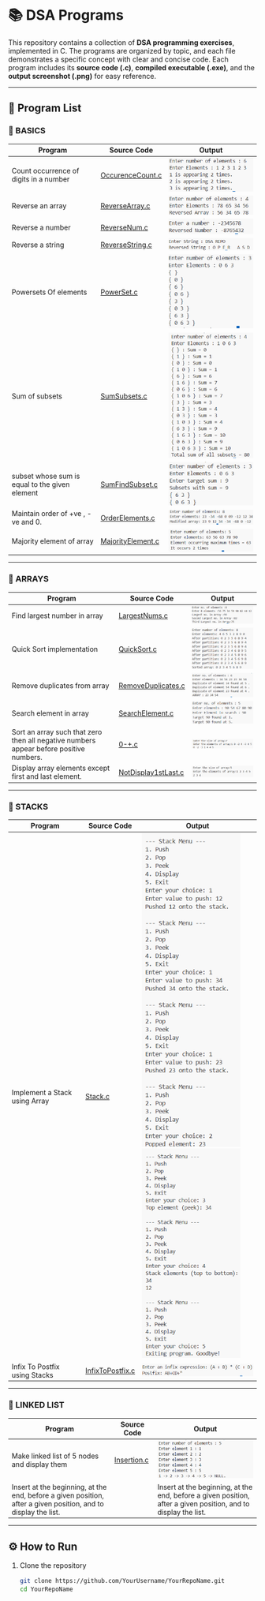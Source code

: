 # 📚 DSA Programs

This repository contains a collection of **DSA programming exercises**, implemented in C.
The programs are organized by topic, and each file demonstrates a specific concept with clear and concise code. 
Each program includes its **source code (.c)**, **compiled executable (.exe)**, and the **output screenshot (.png)** for easy reference.   

---

## 📝 Program List  

### 🔹 BASICS  
| Program | Source Code | Output |
|---------|-------------|--------|
| Count occurrence of digits in a number | [OccurenceCount.c](./BASICS/OccurenceCount.c) | ![Output](./BASICS/OUTPUTS/OccurenceCount.png) |
| Reverse an array | [ReverseArray.c](./BASICS/ReverseArray.c) | ![Output](./BASICS/OUTPUTS/ReverseArray.png) |
| Reverse a number | [ReverseNum.c](./BASICS/ReverseNum.c) | ![Output](./BASICS/OUTPUTS/ReverseNum.png) |
| Reverse a string | [ReverseString.c](./BASICS/ReverseString.c) | ![Output](./BASICS/OUTPUTS/ReverseString.png) |
| Powersets Of elements | [PowerSet.c](./BASICS/PowerSet.c) | ![Output](./BASICS/OUTPUTS/PowerSet.png) |
| Sum of subsets | [SumSubsets.c](./BASICS/SumSubsets.c) | ![Output](./BASICS/OUTPUTS/SumSubsets.png) |
| subset whose sum is equal to the given element | [SumFindSubset.c](./BASICS/SumFindSubset.c) | ![Output](./BASICS/OUTPUTS/SumFindSubset.png) |
| Maintain order of +ve , -ve and 0. | [OrderElements.c](./BASICS/OrderElements.c) | ![Output](./BASICS/OUTPUTS/OrderElements.png) |
| Majority element of array | [MajorityElement.c](./BASICS/MajorityElement.c) | ![Output](./BASICS/OUTPUTS/MajorityElement.png) |

---

### 🔹 ARRAYS  
| Program | Source Code | Output |
|---------|-------------|--------|
| Find largest number in array | [LargestNums.c](./DATA%20STRUCTURES/ARRAYS/LargestNums.c) | ![Output](./DATA%20STRUCTURES/ARRAYS/OUTPUTS/LargestNums.png) |
| Quick Sort implementation | [QuickSort.c](./DATA%20STRUCTURES/ARRAYS/QuickSort.c) | ![Output](./DATA%20STRUCTURES/ARRAYS/OUTPUTS/QuickSort.png) |
| Remove duplicates from array | [RemoveDuplicates.c](./DATA%20STRUCTURES/ARRAYS/RemoveDuplicates.c) | ![Output](./DATA%20STRUCTURES/ARRAYS/OUTPUTS/RemoveDuplicates.png) |
| Search element in array | [SearchElement.c](./DATA%20STRUCTURES/ARRAYS/SearchElement.c) | ![Output](./DATA%20STRUCTURES/ARRAYS/OUTPUTS/SearchElement.png) |
| Sort an array such that zero then all negative numbers appear before positive numbers. | [0-+.c](./DATA%20STRUCTURES/ARRAYS/0-+.c) | ![Output](./DATA%20STRUCTURES/ARRAYS/OUTPUTS/0-+.png) |
| Display array elements except first and last element.  | [NotDisplay1stLast.c](./DATA%20STRUCTURES/ARRAYS/NotDisplay1stLast.c) | ![Output](./DATA%20STRUCTURES/ARRAYS/OUTPUTS/NotDisplay1stLast.png) |

---

### 🔹 STACKS 
| Program | Source Code | Output |
|---------|-------------|--------|
| Implement a Stack using Array | [Stack.c](./DATA%20STRUCTURES/STACKS/Stack.c) | <img src="./DATA%20STRUCTURES/STACKS/OUTPUTS/Stack1.png" width="200"/> <img src="./DATA%20STRUCTURES/STACKS/OUTPUTS/Stack2.png" width="200"/> |
| Infix To Postfix using Stacks | [InfixToPostfix.c](./DATA%20STRUCTURES/STACKS/InfixToPostfix.c) | ![Output](./DATA%20STRUCTURES/STACKS/OUTPUTS/InfixToPostfix.png) |

---

### 🔹 LINKED LIST
| Program | Source Code | Output |
|---------|-------------|--------|
| Make linked list of 5 nodes and display them | [Insertion.c](./DATA%20STRUCTURES/LINKED%20LIST/Insertion.c) | ![Output](./DATA%20STRUCTURES/LINKED%20LIST/OUTPUTS/Insertion.png) |
| Insert at the beginning, at the end, before a given position, after a given position, and to display the list. | | Insert at the beginning, at the end, before a given position, after a given position, and to display the list. | [InsertionCases.c](./DATA%20STRUCTURES/LINKED%20LIST/InsertionCases.c) | <p float="left"> <img src="./DATA%20STRUCTURES/LINKED%20LIST/OUTPUTS/InsertionCases1.png" width="200"/> <img src="./DATA%20STRUCTURES/LINKED%20LIST/OUTPUTS/InsertionCases2.png" width="200"/> <img src="./DATA%20STRUCTURES/LINKED%20LIST/OUTPUTS/InsertionCases3.png" width="200"/> </p> |

---

## ⚙️ How to Run  

1. Clone the repository  
   ```bash
   git clone https://github.com/YourUsername/YourRepoName.git
   cd YourRepoName
